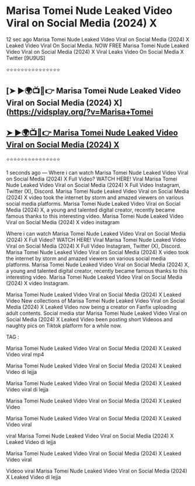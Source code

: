 ﻿# Marisa Tomei Nude Leaked Video Viral on Social Media (2024) X



12 sec ago Marisa Tomei Nude Leaked Video Viral on Social Media (2024) X Leaked Video Viral On Social Media. NOW FREE Marisa Tomei Nude Leaked Video Viral on Social Media (2024) X Viral Leaks Video On Social Media X Twitter [9U9US]

⭐⭐⭐⭐⭐⭐⭐⭐⭐⭐⭐⭐⭐⭐⭐

## [➤ ►🌍📺📱👉 Marisa Tomei Nude Leaked Video Viral on Social Media (2024) X](https://vidsplay.org/?v=Marisa+Tomei

## [➤ ►🌍📺📱👉 Marisa Tomei Nude Leaked Video Viral on Social Media (2024) X](https://vidsplay.org/?v=Marisa+Tomei)


⭐⭐⭐⭐⭐⭐⭐⭐⭐⭐⭐⭐⭐⭐⭐



1 seconds ago — Where i can watch Marisa Tomei Nude Leaked Video Viral on Social Media (2024) X Full Video? WATCH HERE! Viral Marisa Tomei Nude Leaked Video Viral on Social Media (2024) X Full Video Instagram, Twitter (X), Discord. Marisa Tomei Nude Leaked Video Viral on Social Media (2024) X video took the internet by storm and amazed viewers on various social media platforms. Marisa Tomei Nude Leaked Video Viral on Social Media (2024) X, a young and talented digital creator, recently became famous thanks to this interesting video. Marisa Tomei Nude Leaked Video Viral on Social Media (2024) X video instagram

Where i can watch Marisa Tomei Nude Leaked Video Viral on Social Media (2024) X Full Video? WATCH HERE! Viral Marisa Tomei Nude Leaked Video Viral on Social Media (2024) X Full Video Instagram, Twitter (X), Discord. Marisa Tomei Nude Leaked Video Viral on Social Media (2024) X video took the internet by storm and amazed viewers on various social media platforms. Marisa Tomei Nude Leaked Video Viral on Social Media (2024) X, a young and talented digital creator, recently became famous thanks to this interesting video. Marisa Tomei Nude Leaked Video Viral on Social Media (2024) X video Instagram.

Marisa Tomei Nude Leaked Video Viral on Social Media (2024) X Leaked Video New collections of Marisa Tomei Nude Leaked Video Viral on Social Media (2024) X Leaked Video now being a creator on Fanfix uploading adult contents. Social media star Marisa Tomei Nude Leaked Video Viral on Social Media (2024) X Leaked Video been posting short Videoos and naughty pics on Tiktok platform for a while now.

TAG :

 

Marisa Tomei Nude Leaked Video Viral on Social Media (2024) X Leaked Video viral mp4

 

Marisa Tomei Nude Leaked Video Viral on Social Media (2024) X Leaked Video di lejja

 

Marisa Tomei Nude Leaked Video Viral on Social Media (2024) X Leaked Video viral di lejja

 

Marisa Tomei Nude Leaked Video Viral on Social Media (2024) X Leaked Video

 

Marisa Tomei Nude Leaked Video Viral on Social Media (2024) X Leaked Video viral

 

viral Marisa Tomei Nude Leaked Video Viral on Social Media (2024) X Leaked Video di lejja

 

Marisa Tomei Nude Leaked Video Viral on Social Media (2024) X Leaked Video viral

 

Videoo viral Marisa Tomei Nude Leaked Video Viral on Social Media (2024) X Leaked Video di lejja